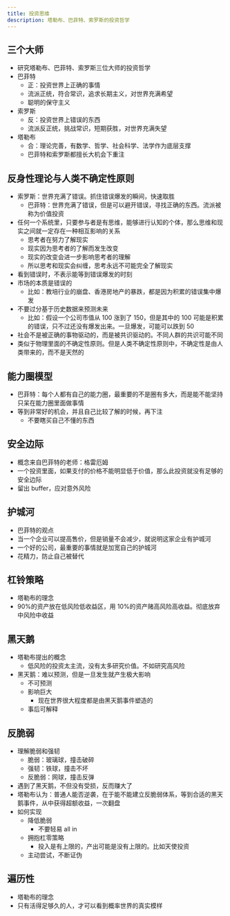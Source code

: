 ```yaml
---
title: 投资思维
description: 塔勒布、巴菲特、索罗斯的投资哲学
---
```


## 三个大师

- 研究塔勒布、巴菲特、索罗斯三位大师的投资哲学
- 巴菲特
  - 正：投资世界上正确的事情
  - 流派正统，符合常识，追求长期主义，对世界充满希望
  - 聪明的保守主义
- 索罗斯
  - 反：投资世界上错误的东西
  - 流派反正统，挑战常识，短期获胜，对世界充满失望
- 塔勒布
  - 合：理论完善，有数学、哲学、社会科学、法学作为底层支撑
  - 巴菲特和索罗斯都擅长大机会下重注

## 反身性理论与人类不确定性原则

- 索罗斯：世界充满了错误。抓住错误爆发的瞬间，快速取胜
  - 巴菲特：世界充满了错误，但是可以避开错误，寻找正确的东西。流派被称为价值投资
- 任何一个系统里，只要参与者是有思维，能够进行认知的个体，那么思维和现实之间就一定存在一种相互影响的关系
  - 思考者在努力了解现实
  - 现实因为思考者的了解而发生改变
  - 现实的改变会进一步影响思考者的理解
  - 所以思考和现实会纠缠，思考永远不可能完全了解现实
- 看到错误时，不表示能等到错误爆发的时刻
- 市场的本质是错误的
  - 比如：教培行业的崩盘、香港房地产的暴跌，都是因为积累的错误集中爆发
- 不要过分基于历史数据来预测未来
  - 比如：假设一个公司市值从 100 涨到了 150，但是其中的 100 可能是积累的错误，只不过还没有爆发出来。一旦爆发，可能可以跌到 50
- 社会不是被正确的事物驱动的，而是被共识驱动的。不同人群的共识可能不同
- 类似于物理里面的不确定性原则。但是人类不确定性原则中，不确定性是由人类带来的，而不是天然的

## 能力圈模型

- 巴菲特：每个人都有自己的能力圈，最重要的不是圈有多大，而是能不能坚持只呆在能力圈里面做事情
- 等到非常好的机会，并且自己比较了解的时候，再下注
  - 不要瞎买自己不懂的东西

## 安全边际

- 概念来自巴菲特的老师：格雷厄姆
- 一个投资里面，如果支付的价格不能明显低于价值，那么此投资就没有足够的安全边际
- 留出 buffer，应对意外风险

## 护城河

- 巴菲特的观点
- 当一个企业可以提高售价，但是销量不会减少，就说明这家企业有护城河
- 一个好的公司，最重要的事情就是加宽自己的护城河
- 花精力，防止自己被替代

## 杠铃策略

- 塔勒布的理念
- 90%的资产放在低风险低收益区，用 10%的资产赌高风险高收益。彻底放弃中风险中收益

## 黑天鹅

- 塔勒布提出的概念
  - 低风险的投资太主流，没有太多研究价值。不如研究高风险
- 黑天鹅：难以预测，但是一旦发生就产生极大影响
  - 不可预测
  - 影响巨大
    - 现在世界很大程度都是由黑天鹅事件塑造的
  - 事后可解释

## 反脆弱

- 理解脆弱和强韧
  - 脆弱：玻璃球，撞击破碎
  - 强韧：铁球，撞击不坏
  - 反脆弱：网球，撞击反弹
- 遇到了黑天鹅，不但没有受损，反而赚大了
- 塔勒布认为：普通人能否逆袭，在于能不能建立反脆弱体系，等到合适的黑天鹅事件，从中获得超额收益，一次翻盘
- 如何实现
  - 降低脆弱
    - 不要轻易 all in
  - 拥抱杠零策略
    - 投入是有上限的，产出可能是没有上限的。比如天使投资
  - 主动尝试，不断证伪

## 遍历性

- 塔勒布的理念
- 只有活得足够久的人，才可以看到概率世界的真实模样
